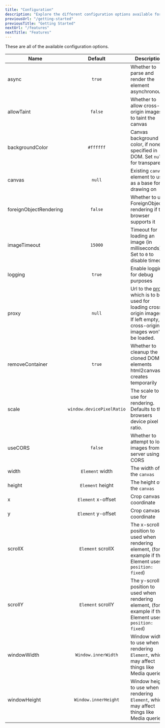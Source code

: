 ```yaml
---
title: "Configuration"
description: "Explore the different configuration options available for html2canvas"
previousUrl: "/getting-started"
previousTitle: "Getting Started"
nextUrl: "/features"
nextTitle: "Features"
---
```


These are all of the available configuration options.

| Name          | Default  | Description |
| ------------- | :------: | ----------- |
| async | `true` | Whether to parse and render the element asynchronously
| allowTaint | `false` | Whether to allow cross-origin images to taint the canvas
| backgroundColor | `#ffffff` | Canvas background color, if none is specified in DOM. Set `null` for transparent
| canvas | `null` | Existing `canvas` element to use as a base for drawing on
| foreignObjectRendering | `false` | Whether to use ForeignObject rendering if the browser supports it
| imageTimeout | `15000` | Timeout for loading an image (in milliseconds). Set to `0` to disable timeout.
| logging | `true` | Enable logging for debug purposes
| proxy | `null` | Url to the [proxy](/proxy/) which is to be used for loading cross-origin images. If left empty, cross-origin images won't be loaded.
| removeContainer | `true` | Whether to cleanup the cloned DOM elements html2canvas creates temporarily
| scale | `window.devicePixelRatio` | The scale to use for rendering. Defaults to the browsers device pixel ratio.
| useCORS | `false` | Whether to attempt to load images from a server using CORS
| width | `Element` width | The width of the `canvas`
| height | `Element` height | The height of the `canvas`
| x | `Element` x-offset | Crop canvas x-coordinate
| y | `Element` y-offset| Crop canvas y-coordinate
| scrollX | `Element` scrollX | The x-scroll position to used when rendering element, (for example if the Element uses `position: fixed`)
| scrollY | `Element` scrollY | The y-scroll position to used when rendering element, (for example if the Element uses `position: fixed`)
| windowWidth | `Window.innerWidth` | Window width to use when rendering `Element`, which may affect things like Media queries
| windowHeight | `Window.innerHeight` | Window height to use when rendering `Element`, which may affect things like Media queries
